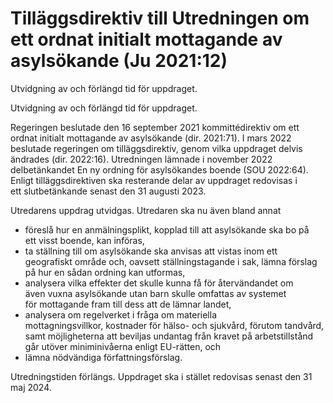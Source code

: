 # Tilläggsdirektiv till Utredningen om ett ordnat initialt mottagande av asylsökande (Ju 2021:12)

Utvidgning av och förlängd tid för uppdraget.

Utvidgning av och förlängd tid för uppdraget.

Regeringen beslutade den 16 september 2021 kommittédirektiv om ett ordnat initialt mottagande av asylsökande (dir. 2021:71). I mars 2022 beslutade regeringen om tilläggsdirektiv, genom vilka uppdraget delvis ändrades (dir. 2022:16). Utredningen lämnade i november 2022 delbetänkandet En ny ordning för asylsökandes boende (SOU 2022:64). Enligt tilläggsdirektiven ska resterande delar av uppdraget redovisas i ett slutbetänkande senast den 31 augusti 2023.

Utredarens uppdrag utvidgas. Utredaren ska nu även bland annat

* föreslå hur en anmälningsplikt, kopplad till att asylsökande ska bo på ett visst boende, kan införas,
* ta ställning till om asylsökande ska anvisas att vistas inom ett geografiskt område och, oavsett ställningstagande i sak, lämna förslag på hur en sådan ordning kan utformas,
* analysera vilka effekter det skulle kunna få för återvändandet om även vuxna asylsökande utan barn skulle omfattas av systemet för mottagande fram till dess att de lämnar landet,
* analysera om regelverket i fråga om materiella mottagningsvillkor, kostnader för hälso- och sjukvård, förutom tandvård, samt möjligheterna att beviljas undantag från kravet på arbetstillstånd går utöver miniminivåerna enligt EU-rätten, och
* lämna nödvändiga författningsförslag.

Utredningstiden förlängs. Uppdraget ska i stället redovisas senast den 31 maj 2024.

